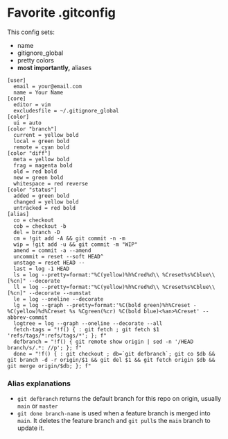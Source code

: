 # Favorite .gitconfig

This config sets:
- name
- gitignore_global
- pretty colors
- **most importantly,** aliases

```
[user]
  email = your@email.com
  name = Your Name
[core]
  editor = vim
  excludesfile = ~/.gitignore_global
[color]
  ui = auto
[color "branch"]
  current = yellow bold
  local = green bold
  remote = cyan bold
[color "diff"]
  meta = yellow bold
  frag = magenta bold
  old = red bold
  new = green bold
  whitespace = red reverse
[color "status"]
  added = green bold
  changed = yellow bold
  untracked = red bold
[alias]
  co = checkout
  cob = checkout -b
  del = branch -D
  cm = !git add -A && git commit -n -m
  wip = !git add -u && git commit -m "WIP"
  amend = commit -a --amend
  uncommit = reset --soft HEAD^
  unstage = reset HEAD --
  last = log -1 HEAD
  ls = log --pretty=format:"%C(yellow)%h%Cred%d\\ %Creset%s%Cblue\\ [%cn]" --decorate
  ll = log --pretty=format:"%C(yellow)%h%Cred%d\\ %Creset%s%Cblue\\ [%cn]" --decorate --numstat
  le = log --oneline --decorate
  lg = log --graph --pretty=format:'%C(bold green)%h%Creset -%C(yellow)%d%Creset %s %Cgreen(%cr) %C(bold blue)<%an>%Creset' --abbrev-commit
  logtree = log --graph --oneline --decorate --all
  fetch-tags = "!f() { : git fetch ; git fetch $1 'refs/tags/*:refs/tags/*'; }; f"
  defbranch = "!f() { git remote show origin | sed -n '/HEAD branch/s/.*: //p'; }; f"
  done = "!f() { : git checkout ; db=`git defbranch`; git co $db && git branch -d -r origin/$1 && git del $1 && git fetch origin $db && git merge origin/$db; }; f"
```

### Alias explanations
- `git defbranch` returns the default branch for this repo on origin, usually `main` or `master`
- `git done branch-name`  is used when a feature branch is merged into `main`. It deletes the feature branch and `git pull`s the `main` branch to update it.
